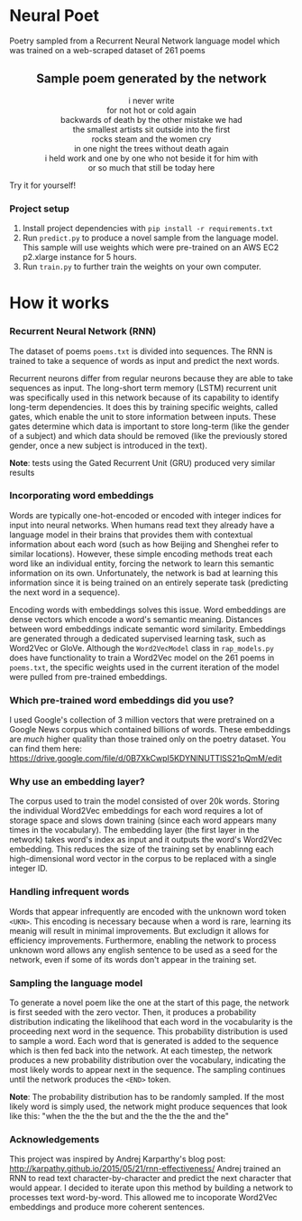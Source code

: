 # Neural Poet
Poetry sampled from a Recurrent Neural Network language model which was trained on a web-scraped dataset of 261 poems

<h2 align="center"> Sample poem generated by the network</h2>
<p align="center">  
i never write<br>
for not hot or cold again<br>
backwards of death by the other mistake we had<br>
the smallest artists sit outside into the first<br>
rocks steam and the women cry<br>
in one night the trees without death again<br>
i held work and one by one who not beside it for him with<br>
or so much that still be today here<br>
</p>


Try it for yourself!


### Project setup
1. Install project dependencies with `pip install -r requirements.txt`<br>
2. Run `predict.py` to produce a novel sample from the language model. This sample will use weights which were pre-trained on an AWS EC2 p2.xlarge instance for 5 hours.<br>
3. Run `train.py` to further train the weights on your own computer.


# How it works

### Recurrent Neural Network (RNN)
The dataset of poems `poems.txt` is divided into sequences. The RNN is trained to take a sequence of words as input and predict the next words. 

Recurrent neurons differ from regular neurons because they are able to take sequences as input. The long-short term memory (LSTM) recurrent unit was specifically used in this network because of its capability to identify long-term dependencies. It does this by training specific weights, called gates, which enable the unit to store information between inputs. These gates determine which data is important to store long-term (like the gender of a subject) and which data should be removed (like the previously stored gender, once a new subject is introduced in the text).  

**Note**: tests using the Gated Recurrent Unit (GRU) produced very similar results

### Incorporating word embeddings
Words are typically one-hot-encoded or encoded with integer indices for input into neural networks. When humans read text they already have a language model in their brains that provides them with contextual information about each word (such as how Beijing and Shenghei refer to similar locations). However, these simple encoding methods treat each word like an individual entity, forcing the network to learn this semantic information on its own. Unfortunately, the network is bad at learning this information since it is being trained on an entirely seperate task (predicting the next word in a sequence).


Encoding words with embeddings solves this issue. Word embeddings are dense vectors which encode a word's semantic meaning. Distances between word embeddings indicate semantic word similarity. Embeddings are generated through a dedicated supervised learning task, such as Word2Vec or GloVe. Although the `Word2VecModel` class in `rap_models.py` does have functionality to train a Word2Vec model on the 261 poems in `poems.txt`, the specific weights used in the current iteration of the model were pulled from pre-trained embeddings.

### Which pre-trained word embeddings did you use?
I used Google's collection of 3 million vectors that were pretrained on a Google News corpus which contained billions of words. These embeddings are *much* higher quality than those trained only on the poetry dataset. You can find them here: https://drive.google.com/file/d/0B7XkCwpI5KDYNlNUTTlSS21pQmM/edit

### Why use an embedding layer?
The corpus used to train the model consisted of over 20k words. Storing the individual Word2Vec embeddings for each word requires a lot of storage space and slows down training (since each word appears many times in the vocabulary). The embedding layer (the first layer in the network) takes word's index as input and it outputs the word's Word2Vec embedding. This reduces the size of the training set by enablinng each high-dimensional word vector in the corpus to be replaced with a single integer ID.

### Handling infrequent words
Words that appear infrequently are encoded with the unknown word token `<UKN>`. This encoding is necessary because when a word is rare, learning its meanig will result in minimal improvements. But excludign it allows for efficiency improvements. Furthermore, enabling the network to process unknown word allows  any english sentence to be used as a seed for the network, even if some of its words don't appear in the training set.

### Sampling the language model
To generate a novel poem like the one at the start of this page, the network is first seeded with the zero vector. Then, it produces a probability distribution indicating the likelihood that each word in the vocabularity is the proceeding next word in the sequence. This probability distribution is used to sample a word. Each word that is generated is added to the sequence which is then fed back into the network. At each timestep, the network produces a new probability distribution over the vocabulary, indicating the most likely words to appear next in the sequence. The sampling continues until the network produces the `<END>` token.

**Note**: The probability distribution has to be randomly sampled. If the most likely word is simply used, the network might produce sequences that look like this: "when the the the but and the the the the and the"

### Acknowledgements
This project was inspired by Andrej Karparthy's blog post: http://karpathy.github.io/2015/05/21/rnn-effectiveness/ 
Andrej trained an RNN to read text character-by-character and predict the next character that would appear. I decided to iterate upon this method by building a network to processes text word-by-word. This allowed me to incoporate Word2Vec embeddings and produce more coherent sentences.
